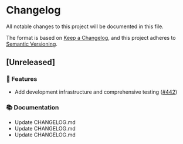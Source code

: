 # Changelog

All notable changes to this project will be documented in this file.

The format is based on [Keep a Changelog](https://keepachangelog.com/en/1.0.0/),
and this project adheres to [Semantic Versioning](https://semver.org/spec/v2.0.0.html).

## [Unreleased]

### 🚀 Features

- Add development infrastructure and comprehensive testing ([#442](https://github.com/stijnpiron/backupper/issues/442))

### 📚 Documentation

- Update CHANGELOG.md
- Update CHANGELOG.md
- Update CHANGELOG.md

<!-- generated by git-cliff -->
